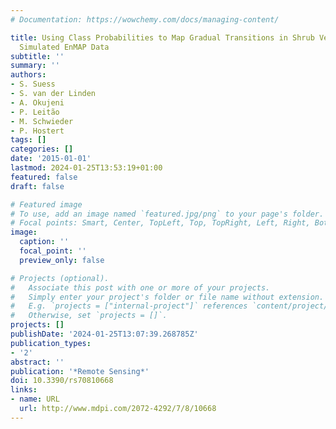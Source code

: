 ```yaml
---
# Documentation: https://wowchemy.com/docs/managing-content/

title: Using Class Probabilities to Map Gradual Transitions in Shrub Vegetation from
  Simulated EnMAP Data
subtitle: ''
summary: ''
authors:
- S. Suess
- S. van der Linden
- A. Okujeni
- P. Leitão
- M. Schwieder
- P. Hostert
tags: []
categories: []
date: '2015-01-01'
lastmod: 2024-01-25T13:53:19+01:00
featured: false
draft: false

# Featured image
# To use, add an image named `featured.jpg/png` to your page's folder.
# Focal points: Smart, Center, TopLeft, Top, TopRight, Left, Right, BottomLeft, Bottom, BottomRight.
image:
  caption: ''
  focal_point: ''
  preview_only: false

# Projects (optional).
#   Associate this post with one or more of your projects.
#   Simply enter your project's folder or file name without extension.
#   E.g. `projects = ["internal-project"]` references `content/project/deep-learning/index.md`.
#   Otherwise, set `projects = []`.
projects: []
publishDate: '2024-01-25T13:07:39.268785Z'
publication_types:
- '2'
abstract: ''
publication: '*Remote Sensing*'
doi: 10.3390/rs70810668
links:
- name: URL
  url: http://www.mdpi.com/2072-4292/7/8/10668
---
```

